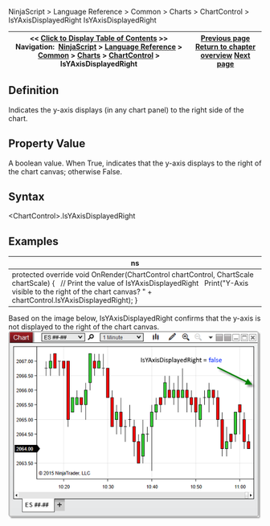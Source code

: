 ﻿
NinjaScript \> Language Reference \> Common \> Charts \> ChartControl \> IsYAxisDisplayedRight
IsYAxisDisplayedRight

| \<\< [Click to Display Table of Contents](isyaxisdisplayedright.md) \>\> **Navigation:**     [NinjaScript](ninjascript.md) \> [Language Reference](language_reference_wip.md) \> [Common](common.md) \> [Charts](chart.md) \> [ChartControl](chartcontrol.md) \> IsYAxisDisplayedRight | [Previous page](isyaxisdisplayedoverlay.md) [Return to chapter overview](chartcontrol.md) [Next page](lastslotpainted.md) |
| --- | --- |

## Definition
Indicates the y\-axis displays (in any chart panel) to the right side of the chart.
## 
## Property Value
A boolean value. When True, indicates that the y\-axis displays to the right of the chart canvas; otherwise False.
## 
## Syntax
\<ChartControl\>.IsYAxisDisplayedRight
## 
## Examples
| ns |
| --- |
| protected override void OnRender(ChartControl chartControl, ChartScale chartScale) {    // Print the value of IsYAxisDisplayedRight    Print("Y\-Axis visible to the right of the chart canvas? " \+ chartControl.IsYAxisDisplayedRight); } |

Based on the image below, IsYAxisDisplayedRight confirms that the y\-axis is not displayed to the right of the chart canvas.
 
![ChartControl_IsYAxisDisplayedRight](chartcontrol_isyaxisdisplayedright.png)
